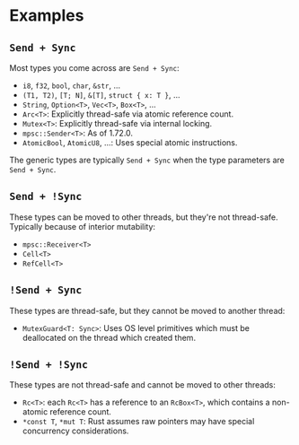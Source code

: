# Examples

## `Send + Sync`

Most types you come across are `Send + Sync`:

- `i8`, `f32`, `bool`, `char`, `&str`, ...
- `(T1, T2)`, `[T; N]`, `&[T]`, `struct { x: T }`, ...
- `String`, `Option<T>`, `Vec<T>`, `Box<T>`, ...
- `Arc<T>`: Explicitly thread-safe via atomic reference count.
- `Mutex<T>`: Explicitly thread-safe via internal locking.
- `mpsc::Sender<T>`: As of 1.72.0.
- `AtomicBool`, `AtomicU8`, ...: Uses special atomic instructions.

The generic types are typically `Send + Sync` when the type parameters are
`Send + Sync`.

## `Send + !Sync`

These types can be moved to other threads, but they're not thread-safe.
Typically because of interior mutability:

- `mpsc::Receiver<T>`
- `Cell<T>`
- `RefCell<T>`

## `!Send + Sync`

These types are thread-safe, but they cannot be moved to another thread:

- `MutexGuard<T: Sync>`: Uses OS level primitives which must be deallocated on
  the thread which created them.

## `!Send + !Sync`

These types are not thread-safe and cannot be moved to other threads:

- `Rc<T>`: each `Rc<T>` has a reference to an `RcBox<T>`, which contains a
  non-atomic reference count.
- `*const T`, `*mut T`: Rust assumes raw pointers may have special concurrency
  considerations.
